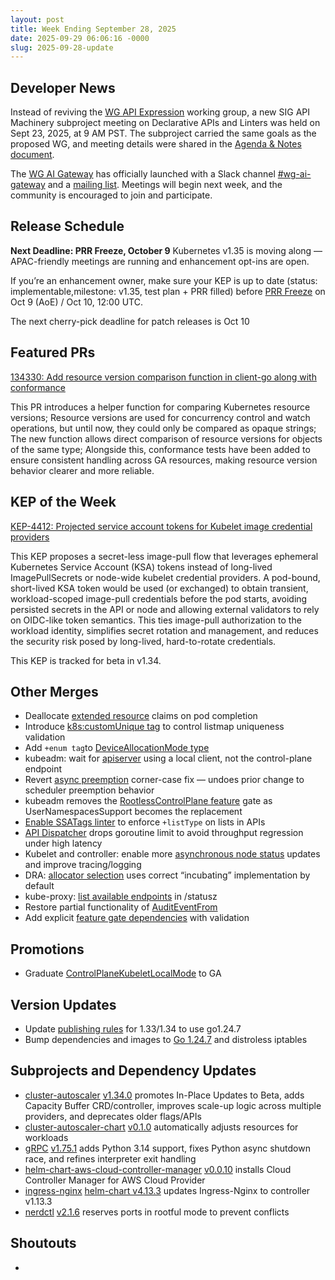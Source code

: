 ```yaml
---
layout: post
title: Week Ending September 28, 2025
date: 2025-09-29 06:06:16 -0000
slug: 2025-09-28-update
---
```


## Developer News

Instead of reviving the [WG API Expression](https://groups.google.com/a/kubernetes.io/g/dev/c/VYRaUdf0Arc) working group, a new SIG API Machinery subproject meeting on Declarative APIs and Linters was held on Sept 23, 2025, at 9 AM PST. The subproject carried the same goals as the proposed WG, and meeting details were shared in the [Agenda & Notes document](https://docs.google.com/document/d/1cYXfDHZpalzoew-PKfgh1XHQB_6JjiEsidsM4zYGAzc/edit?pli=1&tab=t.0#heading=h.xf24wnv1ochq).

The [WG AI Gateway](https://groups.google.com/a/kubernetes.io/g/dev/c/XC_8qAyk8W0) has officially launched with a Slack channel [#wg-ai-gateway](https://app.slack.com/client/T09NY5SBT/C09EJTE0LV9) and a [mailing list](https://groups.google.com/a/kubernetes.io/g/wg-ai-gateway). Meetings will begin next week, and the community is encouraged to join and participate.

## Release Schedule

**Next Deadline: PRR Freeze, October 9**
Kubernetes v1.35 is moving along — APAC-friendly meetings are running and enhancement opt-ins are open.

If you’re an enhancement owner, make sure your KEP is up to date (status: implementable,milestone: v1.35, test plan + PRR filled) before [PRR Freeze](https://github.com/kubernetes/sig-release/blob/master/releases/release_phases.md#prr-freeze) on Oct 9 (AoE) / Oct 10, 12:00 UTC.

The next cherry-pick deadline for patch releases is Oct 10


## Featured PRs

[134330: Add resource version comparison function in client-go along with conformance](https://github.com/kubernetes/kubernetes/pull/134330)

This PR introduces a helper function for comparing Kubernetes resource versions; Resource versions are used for concurrency control and watch operations, but until now, they could only be compared as opaque strings; The new function allows direct comparison of resource versions for objects of the same type; Alongside this, conformance tests have been added to ensure consistent handling across GA resources, making resource version behavior clearer and more reliable.

## KEP of the Week

[KEP-4412: Projected service account tokens for Kubelet image credential providers](https://github.com/kubernetes/enhancements/blob/master/keps/sig-auth/4412-projected-service-account-tokens-for-kubelet-image-credential-providers/README.md)

This KEP proposes a secret-less image-pull flow that leverages ephemeral Kubernetes Service Account (KSA) tokens instead of long-lived ImagePullSecrets or node-wide kubelet credential providers. A pod-bound, short-lived KSA token would be used (or exchanged) to obtain transient, workload-scoped image-pull credentials before the pod starts, avoiding persisted secrets in the API or node and allowing external validators to rely on OIDC-like token semantics. This ties image-pull authorization to the workload identity, simplifies secret rotation and management, and reduces the security risk posed by long-lived, hard-to-rotate credentials.

This KEP is tracked for beta in v1.34.

## Other Merges

* Deallocate [extended resource](https://github.com/kubernetes/kubernetes/pull/134312) claims on pod completion
* Introduce [k8s:customUnique tag](https://github.com/kubernetes/kubernetes/pull/134279) to control listmap uniqueness validation
* Add `+enum tag`to [DeviceAllocationMode type](https://github.com/kubernetes/kubernetes/pull/134276)
* kubeadm: wait for [apiserver]((https://github.com/kubernetes/kubernetes/pull/134265)) using a local client, not the control-plane endpoint
* Revert [async preemption](https://github.com/kubernetes/kubernetes/pull/134245) corner-case fix  — undoes prior change to scheduler preemption behavior
* kubeadm removes the [RootlessControlPlane feature](https://github.com/kubernetes/kubernetes/pull/134178) gate as UserNamespacesSupport becomes the replacement
* [Enable SSATags linter](https://github.com/kubernetes/kubernetes/pull/134156) to enforce `+listType` on lists in APIs
* [API Dispatcher](https://github.com/kubernetes/kubernetes/pull/134154) drops goroutine limit to avoid throughput regression under high latency
* Kubelet and controller: enable more [asynchronous node status](https://github.com/kubernetes/kubernetes/pull/134113) updates and improve tracing/logging
* DRA: [allocator selection](https://github.com/kubernetes/kubernetes/pull/133967) uses correct “incubating” implementation by default
* kube-proxy: [list available endpoints](https://github.com/kubernetes/kubernetes/pull/133190) in /statusz
* Restore partial functionality of [AuditEventFrom](https://github.com/kubernetes/kubernetes/pull/133765)
* Add explicit [feature gate dependencies](https://github.com/kubernetes/kubernetes/pull/133697) with validation

## Promotions

* Graduate [ControlPlaneKubeletLocalMode](https://github.com/kubernetes/kubernetes/pull/134106) to GA

## Version Updates

* Update [publishing rules](https://github.com/kubernetes/kubernetes/pull/134260) for 1.33/1.34 to use go1.24.7
* Bump dependencies and images to [Go 1.24.7](https://github.com/kubernetes/kubernetes/pull/134222) and distroless iptables

## Subprojects and Dependency Updates

* [cluster-autoscaler](https://github.com/kubernetes/autoscaler/tree/master/cluster-autoscaler) [v1.34.0](https://github.com/kubernetes/autoscaler/releases/tag/cluster-autoscaler-1.34.0) promotes In-Place Updates to Beta, adds Capacity Buffer CRD/controller, improves scale-up logic across multiple providers, and deprecates older flags/APIs
* [cluster-autoscaler-chart](https://github.com/kubernetes/autoscaler/tree/master/charts/cluster-autoscaler) [v0.1.0](https://github.com/kubernetes/autoscaler/releases/tag/cluster-autoscaler-chart-0.1.0) automatically adjusts resources for workloads
* [gRPC](https://github.com/grpc/grpc/) [v1.75.1](https://github.com/grpc/grpc/releases/tag/v1.75.1) adds Python 3.14 support, fixes Python async shutdown race, and refines interpreter exit handling
* [helm-chart-aws-cloud-controller-manager](https://github.com/kubernetes/cloud-provider-aws/tree/master/charts/aws-cloud-controller-manager) [v0.0.10](https://github.com/kubernetes/cloud-provider-aws/releases/tag/helm-chart-aws-cloud-controller-manager-0.0.10) installs Cloud Controller Manager for AWS Cloud Provider
* [ingress-nginx](https://github.com/kubernetes/ingress-nginx) [helm-chart v4.13.3](https://github.com/kubernetes/ingress-nginx/releases/tag/helm-chart-4.13.3) updates Ingress-Nginx to controller v1.13.3
* [nerdctl](https://github.com/containerd/nerdctl/) [v2.1.6](https://github.com/containerd/nerdctl/releases/tag/v2.1.6) reserves ports in rootful mode to prevent conflicts


## Shoutouts

* 
